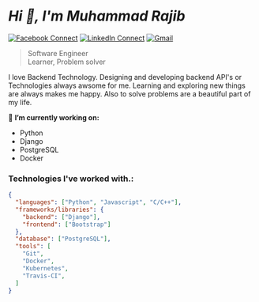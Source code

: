 # *Hi 👋, I'm Muhammad Rajib*

[![Facebook Connect](https://img.shields.io/badge/Facebook-1877F2?style=for-the-badge&logo=facebook&logoColor=white)](https://www.facebook.com/muhammadrajib8521/)
[![LinkedIn Connect](https://img.shields.io/badge/LinkedIn-0077B5?style=for-the-badge&logo=linkedin&logoColor=white)](https://www.linkedin.com/in/mohammad-rajib-5369921b7/)
[![Gmail](https://img.shields.io/badge/Gmail-D14836?style=for-the-badge&logo=gmail&logoColor=white)](mailto:rajibhossain8521@gmail.com?subject=From%20GitHub&&body=Hi,%20there.%20Found%20you%20on%20GitHub!%20Let's%20talk%20about...)

> Software Engineer <br/>
> Learner, Problem solver

I love Backend Technology. Designing and developing backend API's or Technologies always awsome for me. Learning and exploring new things are always makes me happy. Also to solve problems are a beautiful part of my life.

🔭 <b>I’m currently working on:</b>
  - Python
  - Django
  - PostgreSQL
  - Docker

### Technologies I've worked with.:

```json
{
  "languages": ["Python", "Javascript", "C/C++"],
  "frameworks/libraries": {
    "backend": ["Django"],
    "frontend": ["Bootstrap"]
  },
  "database": ["PostgreSQL"],
  "tools": [
    "Git",
    "Docker",
    "Kubernetes",
    "Travis-CI",
  ]
}
```
